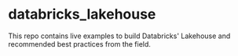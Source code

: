 # databricks_lakehouse
This repo contains live examples to build Databricks' Lakehouse and recommended best practices from the field. 
